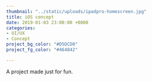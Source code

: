 ```yaml
---
thumbnail: "../static/uploads/ipadpro-homescreen.jpg"
title: iOS concept
date: 2019-01-03 23:00:00 +0000
categories:
- UI/UX
- Concept
project_bg_color: "#D5DCD0"
project_fg_color: "#464842"

---
```

A project made just for fun.